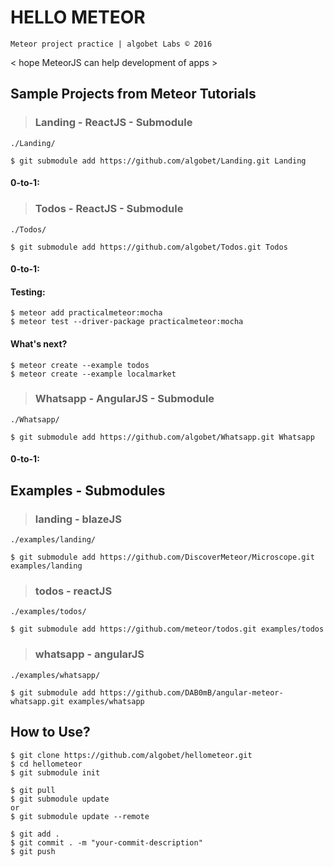 # HELLO METEOR
`Meteor project practice | algobet Labs © 2016`

< hope MeteorJS can help development of apps >

## Sample Projects from Meteor Tutorials
> ### Landing - ReactJS - Submodule
`./Landing/`

    $ git submodule add https://github.com/algobet/Landing.git Landing


#### 0-to-1:


> ### Todos - ReactJS - Submodule
`./Todos/`

    $ git submodule add https://github.com/algobet/Todos.git Todos


#### 0-to-1:


#### Testing:
    $ meteor add practicalmeteor:mocha
    $ meteor test --driver-package practicalmeteor:mocha

#### What's next?
    $ meteor create --example todos
    $ meteor create --example localmarket

> ### Whatsapp - AngularJS - Submodule
`./Whatsapp/`

    $ git submodule add https://github.com/algobet/Whatsapp.git Whatsapp


#### 0-to-1:


## Examples - Submodules
> ### landing - blazeJS
`./examples/landing/`

    $ git submodule add https://github.com/DiscoverMeteor/Microscope.git examples/landing

> ### todos - reactJS
`./examples/todos/`

    $ git submodule add https://github.com/meteor/todos.git examples/todos

> ### whatsapp - angularJS
`./examples/whatsapp/`

    $ git submodule add https://github.com/DAB0mB/angular-meteor-whatsapp.git examples/whatsapp

## How to Use?
    $ git clone https://github.com/algobet/hellometeor.git
    $ cd hellometeor
    $ git submodule init

    $ git pull
    $ git submodule update
    or
    $ git submodule update --remote

    $ git add .
    $ git commit . -m "your-commit-description"
    $ git push
